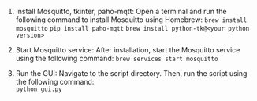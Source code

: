 1. Install Mosquitto, tkinter, paho-mqtt:
Open a terminal and run the following command to install Mosquitto using Homebrew:
`brew install mosquitto`
`pip install paho-mqtt`
`brew install python-tk@<your python version>`

1. Start Mosquitto service:
After installation, start the Mosquitto service using the following command:
`brew services start mosquitto`

2. Run the GUI:
Navigate to the script directory. Then, run the script using the following command:   
`python gui.py`